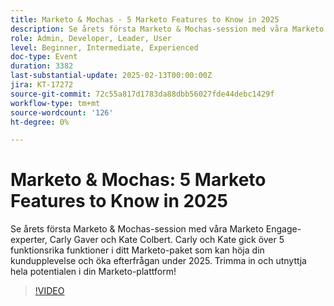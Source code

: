 ```yaml
---
title: Marketo & Mochas - 5 Marketo Features to Know in 2025
description: Se årets första Marketo & Mochas-session med våra Marketo Engage-experter, Carly Gaver och Kate Colbert. Carly och Kate gick över 5 funktionsrika funktioner i ditt Marketo-paket som kan höja din kundupplevelse och öka efterfrågan under 2025. Trimma in och utnyttja hela potentialen i din Marketo-plattform!
role: Admin, Developer, Leader, User
level: Beginner, Intermediate, Experienced
doc-type: Event
duration: 3382
last-substantial-update: 2025-02-13T00:00:00Z
jira: KT-17272
source-git-commit: 72c55a817d1783da88dbb56027fde44debc1429f
workflow-type: tm+mt
source-wordcount: '126'
ht-degree: 0%

---
```



# Marketo &amp; Mochas: 5 Marketo Features to Know in 2025

Se årets första Marketo &amp; Mochas-session med våra Marketo Engage-experter, Carly Gaver och Kate Colbert. Carly och Kate gick över 5 funktionsrika funktioner i ditt Marketo-paket som kan höja din kundupplevelse och öka efterfrågan under 2025. Trimma in och utnyttja hela potentialen i din Marketo-plattform!

>[!VIDEO](https://video.tv.adobe.com/v/3444165/?learn=on&enablevpops)
